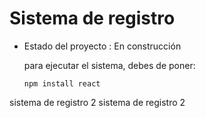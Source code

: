 <h1> Sistema de registro</h1>

- Estado del proyecto :  En construcción

  para ejecutar el sistema, debes de poner:

  ```npm install react```
  
sistema de registro 2
sistema de registro 2
